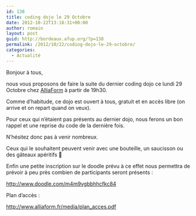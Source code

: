 ```yaml
---
id: 138
title: coding dojo le 29 Octobre
date: 2012-10-22T13:18:31+00:00
author: romain
layout: post
guid: http://bordeaux.afup.org/?p=138
permalink: /2012/10/22/coding-dojo-le-29-octobre/
categories:
  - Actualité
---
```

Bonjour à tous,

nous vous proposons de faire la suite du dernier coding dojo ce lundi 29 Octobre chez [AlliaForm](http://www.alliaform.fr "Salle de formation à Bordeaux") à partir de 19h30.

Comme d&rsquo;habitude, ce dojo est ouvert à tous, gratuit et en accès libre (on arrive et on repart quand on veux).

Pour ceux qui n&rsquo;étaient pas présents au dernier dojo, nous ferons un bon rappel et une reprise du code de la dernière fois.

N’hésitez donc pas à venir nombreux.

Ceux qui le souhaitent peuvent venir avec une bouteille, un saucisson ou des gâteaux apéritifs 🙂

Enfin une petite inscription sur le doodle prévu à ce effet nous permettra de prévoir à peu près combien de participants seront présents :

<a id="participationLink" name="participationLink" href="http://www.doodle.com/m4m9vgbbhhcfkc84"></a>http://www.doodle.com/m4m9vgbbhhcfkc84

Plan d&rsquo;accès :

<http://www.alliaform.fr/media/plan_acces.pdf>